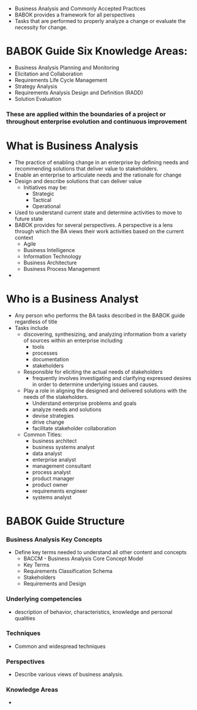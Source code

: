 
- Business Analysis and Commonly Accepted Practices
- BABOK provides a framework for all perspectives
- Tasks that are performed to properly analyze a change or evaluate the necessity for change.


# BABOK Guide Six Knowledge Areas:
- Business Analysis Planning and Monitoring
- Elicitation and Collaboration
- Requirements Life Cycle Management
- Strategy Analysis
- Requirements Analysis Design and Definition (RADD)
- Solution Evaluation
### These  are applied within the boundaries of a project or throughout enterprise evolution and continuous improvement


# What is Business Analysis

- The practice of enabling change in an enterprise by defining needs and recommending solutions that deliver value to stakeholders.
- Enable an enterprise to articulate needs and the rationale for change
- Design and describe solutions that can deliver value
	- Initiatives may be:
		- Strategic
		- Tactical
		- Operational
-  Used to understand current state and determine activities to move to future state
- BABOK provides for several perspectives.  A perspective is a lens through which the BA views their work activities based on the current context
	- Agile
	- Business Intelligence
	- Information Technology
	- Business Architecture
	- Business Process Management
- 

# Who is a Business Analyst

- Any person who performs the BA tasks described in the BABOK guide regardless of title
- Tasks include
	- discovering, synthesizing, and analyzing information from a variety of sources within an enterprise including
		- tools
		- processes
		- documentation
		- stakeholders
	- Responsible for eliciting the actual needs of stakeholders
		- frequently involves investigating and clarifying expressed desires in order to determine underlying issues and causes.
	- Play a role in aligning the designed and delivered solutions with the needs of the stakeholders.
		- Understand enterprise problems and goals
		- analyze needs and solutions
		- devise strategies
		- drive change 
		- facilitate stakeholder collaboration
	- Common Titles:
		- business architect
		- business systems analyst
		- data analyst
		- enterprise analyst
		- management consultant
		- process analyst
		- product manager
		- product owner
		- requirements engineer
		- systems analyst
# BABOK Guide Structure

### Business Analysis Key Concepts
- Define key terms needed to understand all other content and concepts
	- BACCM - Business Analysis Core Concept Model
	- Key Terms
	- Requirements Classification Schema
	- Stakeholders
	- Requirements and Design
### Underlying competencies
- description of behavior, characteristics, knowledge and personal qualities
### Techniques
- Common and widespread techniques
### Perspectives
- Describe various views of business analysis.

### Knowledge Areas
- 
